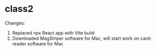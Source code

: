 # class2

Changes:
1. Replaced npx React app with Vite build
2. Downloaded MagStriper software for Mac, will start work on card-reader software for Mac
